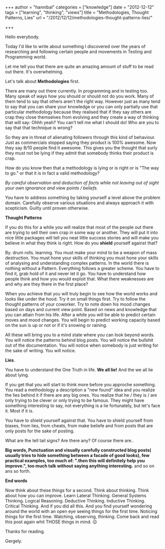 +++
author = "hannibal"
categories = ["knowledge"]
date = "2012-12-12"
tags = ["learning", "thinking", "views"]
title = "Methodologies, Thought Patterns, Lies"
url = "/2012/12/12/methodologies-thought-patterns-lies/"

+++

Hello everybody.

Today I'd like to write about something I discovered over the years of researching and following certain people and movements in Testing and Programming world.

Let me tell you that there are quite an amazing amount of stuff to be read out there. It's overwhelming.

Let's talk about **Methodologies** first.

There are many out there currently. In programming and in testing too. Many speak of ways how you should or should not do you work. Many of them tend to say that others aren't the right way. However just as many tend to say that you can share your knowledge or you can only partially use that particular methodology because they realised that if they say others are crap they close themselves from evolving and they create a way of thinking that will say: Ohhh yeah? You can't tell me what I should do! Who are you to say that that technique is wrong?

So they are in threat of alienating followers through this kind of behaviour. Just as commercials stopped saying they product is 100% awesome. Now they say 8/10 people find it awesome. This gives you the thought that surly they must not be lying if they admit that somebody thinks their product is crap.

How do you know then that a methodology is lying or is right or is "The way to go." or that it is in fact a valid methodology?

_By careful observation and deduction of facts while not leaving out of sight your own ignorance and view points / beliefs._

You have to address something by taking yourself a level above the problem domain. Carefully observe various situations and always approach it with scepticism. Guilty until proven otherwise.

**Thought Patterns**

If you do this for a while you will realize that most of the people out there are trying to sell their own crap in some way or another. They will put it into nice little packages will tell you neat little success stories and will make you believe in what they think is right. How do you **shield** yourself against that?

By. drum rolls. learning. You must make your mind to be a weapon of mass destruction. You must hone your skills of thinking you must hone your skills of analysing and understanding complex patterns. In the world there is nothing without a Pattern. Everything follows a greater scheme. You have to find it, grab hold of it and never let it go. You have to understand how people think and how you would exploit that. What there weaknesses are and why are they there in the first place?

When you achieve that you will truly begin to see how the world works and looks like under the hood. Try it on small things first. Try to follow the thought patterns of your coworker. Try to note down his mood changes based on days and current view point. Based on news and knowledge that you can attain from his life. After a while you will be able to predict certain moves and mood changes. You will begin to predict working capacity based on the sun is up or not or if it's snowing or raining.

All these will bring you to a mind state where you can look beyond words. You will notice the patterns behind blog posts. You will notice the bullshit out of the documentation. You will notice when somebody is just writing for the sake of writing. You will notice.

**Lies**.

You have to understand the One Truth in life. **We all lie!** And the we all lie about lying.

If you get that you will start to think more before you approche something. You read a methodology a description a "new found" idea and you realize the lies behind it if there are any big ones. You realize that he / they is / are only trying to be clever or only trying to be famous. They might have something interesting to say, not everything is a lie fortunately, but let's face it. Most if it is.

You have to shield yourself against that. You have to shield yourself from biases, from lies, from cheats, from make beliefe and from posts that are only posts for the sake of posting.

What are the tell tail signs? Are there any? Of course there are..

**Big words, Punctuation and visually carefully constructed blog posts( usually tries to hide something between a facade of good looks), few practical examples, too much of: ".then this will definitely help you improve.", too much talk without saying anything interesting.** and so on ans so forth.

**End words**

Now think about these things for a second. Think about thinking. Think about how you can improve. Learn Lateral Thinking. General Systems Thinking. Logical Reasoning. Deductive Thinking. Inductive Thinking. Critical Thinking. And if you did all this. And you find yourself wondering around the world with an open eye seeing things for the first time. Noticing things for the first time. Watching, observing, thinking. Come back and read this post again whit THOSE things in mind. 😉

Thanks for reading.

Gergely.